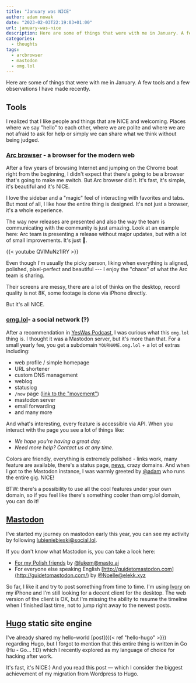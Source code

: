 ```yaml
---
title: "January was NICE"
author: adam nowak
date: "2023-02-03T22:19:03+01:00"
url: january-was-nice
description: Here are some of things that were with me in January. A few tools and a few observations I have made recently. I'm writing about Arc browser, Mastodon and social.lol.
categories:
  - thoughts
tags:
  - arcbrowser
  - mastodon
  - omg.lol
---
```


Here are some of things that were with me in January. A few tools and a few observations I have made recently.

## Tools

I realized that I like people and things that are NICE and welcoming. Places where we say "hello" to each other, where we are polite and where we are not afraid to ask for help or simply we can share what we think without being judged.

### [Arc browser](https://arcbrowser.com/) - a browser for the modern web

After a few years of browsing Internet and jumping on the Chrome boat right from the beginning, I didn't expect that there's going to be a browser that's going to make me switch. But Arc browser did it. It's fast, it's simple, it's beautiful and it's NICE.

I love the sidebar and a "magic" feel of interacting with favorites and tabs. But most of all, I like how the entire thing is designed. It's not just a browser, it's a whole experience.

The way new releases are presented and also the way the team is communicating with the community is just amazing. Look at an example here: Arc team is presenting a release without major updates, but with a lot of small improvements. It's just 💙.

{{< youtube QVIMuNz1IRY >}}

Even though I'm usually the picky person, liking when everything is aligned, polished, pixel-perfect and beautiful --- I enjoy the "chaos" of what the Arc team is sharing.

Their screens are messy, there are a lot of thinks on the desktop, record quality is not 8K, some footage is done via iPhone directly.

But it's all NICE.

### [omg.lol](https://omg.lol)- a social network (?)

After a recommendation in [YesWas Podcast](https://yeswas.pl/), I was curious what this `omg.lol` thing is. I thought it was a Mastodon server, but it's more than that. For a small yearly fee, you get a subdomain `YOURNAME.omg.lol` + a lot of extras including:

- web profile / simple homepage
- URL shortener
- custom DNS management
- weblog
- statuslog
- `/now` page ([link to the "movement"](https://sive.rs/nowff))
- mastodon server
- email forwarding
- and many more

And what's interesting, every feature is accessible via API. When you interact with the page you see a lot of things like:

- _We hope you're having a great day._
- _Need more help? Contact us at any time._

Colors are friendly, everything is extremely polished - links work, many feature are available, there's a status page, [news](https://omglol.news/), crazy domains. And when I got to the Mastodon instance, I was warmly greeted by [@adam](https://social.lol/@adam) who runs the entire gig. NICE!

BTW: there's a possibility to use all the cool features under your own domain, so if you feel like there's something cooler than omg.lol domain, you can do it!

## [Mastodon](https://joinmastodon.org/)

I've started my journey on mastodon early this year, you can see my activity by following [lubieniebieski@social.lol](https://social.lol/@lubieniebieski).

If you don't know what Mastodon is, you can take a look here:

- [For my Polish friends](https://mastodon-poradnik.pl/) by [@lukem@masto.ai](https://masto.ai/@lukem)
- For everyone else speaking English [http://guidetomastodon.com](http://guidetomastodon.com/) by [@Noelle@elekk.xyz](https://elekk.xyz/@noelle)

So far, I like it and try to post something from time to time. I'm using [Ivory](https://tapbots.com/ivory/) on my iPhone and I'm still looking for a decent client for the desktop. The web version of the client is OK, but I'm missing the ability to resume the timeline when I finished last time, not to jump right away to the newest posts.

## [Hugo](https://gohugo.io/) static site engine

I've already shared my hello-world [post]({{< ref "hello-hugo" >}}) regarding Hugo, but I forgot to mention that this entire thing is written in Go (Hu - Go... !:D) which I recently explored as my language of choice for hacking after work.

It's fast, it's NICE:) And you read this post — which I consider the biggest achievement of my migration from Wordpress to Hugo.
